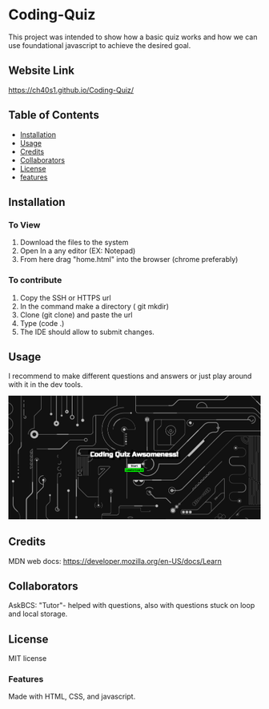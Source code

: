 # Coding-Quiz
This project was intended to show how a basic quiz works and how we can use foundational javascript to achieve the desired goal. 

## Website Link 
https://ch40s1.github.io/Coding-Quiz/

## Table of Contents
* [Installation](#installation)
* [Usage](#usage)
* [Credits](#Credits)
* [Collaborators](#collaborators)
* [License](#license)
* [features](#features)

## Installation 
### To View
1. Download the files to the system
2. Open In a any editor (EX: Notepad)
3. From here drag "home.html" into the browser (chrome preferably)
### To contribute
1. Copy the SSH or HTTPS url
2. In the command make a directory ( git mkdir)
3. Clone (git clone) and paste the url
4. Type (code .)
5. The IDE should allow to submit changes.

## Usage
I recommend to make different questions and answers or just play around with it in the dev tools. 

  ![Quiz](./assets/images/Screenshot%202023-06-27%20161903.png)

## Credits
MDN web docs:
https://developer.mozilla.org/en-US/docs/Learn
## Collaborators
AskBCS: "Tutor"- helped with questions, also with questions stuck on loop and local storage.  

## License
MIT license

### Features
Made with HTML, CSS, and javascript. 
